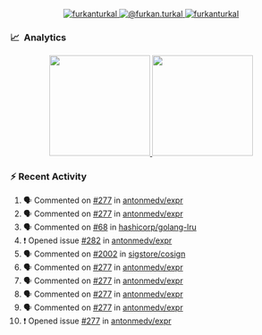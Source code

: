 <p align="center">
  <a href="https://linkedin.com/in/furkanturkal" target="blank">
    <img src="https://img.shields.io/badge/linkedin-%230077B5.svg?&style=for-the-badge&logo=linkedin&logoColor=white" alt="furkanturkal" />
  </a>
  <a href="https://medium.com/@furkan.turkal" target="blank">
    <img src="https://img.shields.io/badge/medium-%2312100E.svg?&style=for-the-badge&logo=medium&logoColor=white" alt="@furkan.turkal" />
  </a>
  <a href="https://twitter.com/furkanturkaI" target="blank">
    <img src="https://img.shields.io/badge/Twitter-1DA1F2?style=for-the-badge&logo=twitter&logoColor=white" alt="furkanturkaI" />
  </a>
</p>

### 📈 &nbsp;Analytics

<p align="center">
  <a href="https://coderstats.net/github/#Dentrax">
    <img height="180em" src="https://github-readme-stats-eight-theta.vercel.app/api?username=Dentrax&show_icons=true&theme=algolia&include_all_commits=true&count_private=true&line_height=26"/>
    <img height="180em" src="https://github-readme-stats-eight-theta.vercel.app/api/top-langs/?username=Dentrax&layout=compact&langs_count=8&theme=algolia&line_height=26"/>
  </a>
</p>

### :zap: Recent Activity

<!--START_SECTION:activity-->
1. 🗣 Commented on [#277](https://github.com/antonmedv/expr/issues/277) in [antonmedv/expr](https://github.com/antonmedv/expr)
2. 🗣 Commented on [#277](https://github.com/antonmedv/expr/issues/277) in [antonmedv/expr](https://github.com/antonmedv/expr)
3. 🗣 Commented on [#68](https://github.com/hashicorp/golang-lru/issues/68) in [hashicorp/golang-lru](https://github.com/hashicorp/golang-lru)
4. ❗️ Opened issue [#282](https://github.com/antonmedv/expr/issues/282) in [antonmedv/expr](https://github.com/antonmedv/expr)
5. 🗣 Commented on [#2002](https://github.com/sigstore/cosign/issues/2002) in [sigstore/cosign](https://github.com/sigstore/cosign)
6. 🗣 Commented on [#277](https://github.com/antonmedv/expr/issues/277) in [antonmedv/expr](https://github.com/antonmedv/expr)
7. 🗣 Commented on [#277](https://github.com/antonmedv/expr/issues/277) in [antonmedv/expr](https://github.com/antonmedv/expr)
8. 🗣 Commented on [#277](https://github.com/antonmedv/expr/issues/277) in [antonmedv/expr](https://github.com/antonmedv/expr)
9. 🗣 Commented on [#277](https://github.com/antonmedv/expr/issues/277) in [antonmedv/expr](https://github.com/antonmedv/expr)
10. ❗️ Opened issue [#277](https://github.com/antonmedv/expr/issues/277) in [antonmedv/expr](https://github.com/antonmedv/expr)
<!--END_SECTION:activity-->
